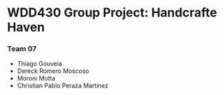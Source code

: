 # WDD430 Group Project: Handcrafte Haven

### Team 07
- Thiago Gouveia
- Dereck Romero Moscoso
- Moroni Motta
- Christian Pablo Peraza Martinez
